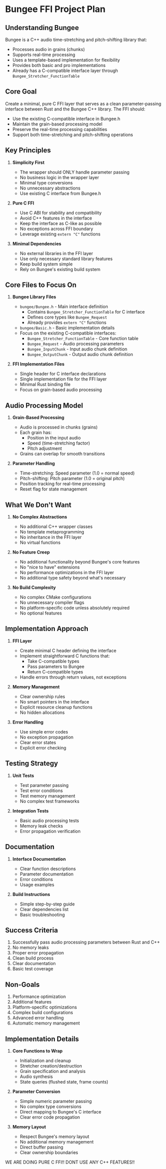 # Bungee FFI Project Plan

## Understanding Bungee
Bungee is a C++ audio time-stretching and pitch-shifting library that:
- Processes audio in grains (chunks)
- Supports real-time processing
- Uses a template-based implementation for flexibility
- Provides both basic and pro implementations
- Already has a C-compatible interface layer through `Bungee_Stretcher_FunctionTable`

## Core Goal
Create a minimal, pure C FFI layer that serves as a clean parameter-passing interface between Rust and the Bungee C++ library. The FFI should:
- Use the existing C-compatible interface in Bungee.h
- Maintain the grain-based processing model
- Preserve the real-time processing capabilities
- Support both time-stretching and pitch-shifting operations

## Key Principles
1. **Simplicity First**
   - The wrapper should ONLY handle parameter passing
   - No business logic in the wrapper layer
   - Minimal type conversions
   - No unnecessary abstractions
   - Use existing C interface from Bungee.h

2. **Pure C FFI**
   - Use C ABI for stability and compatibility
   - Avoid C++ features in the interface
   - Keep the interface as C-like as possible
   - No exceptions across FFI boundary
   - Leverage existing `extern "C"` functions

3. **Minimal Dependencies**
   - No external libraries in the FFI layer
   - Use only necessary standard library features
   - Keep build system simple
   - Rely on Bungee's existing build system

## Core Files to Focus On
1. **Bungee Library Files**
   - `bungee/Bungee.h` - Main interface definition
     * Contains `Bungee_Stretcher_FunctionTable` for C interface
     * Defines core types like `Bungee_Request`
     * Already provides `extern "C"` functions
   - `bungee/Basic.h` - Basic implementation details
   - Focus on the existing C-compatible interfaces:
     * `Bungee_Stretcher_FunctionTable` - Core function table
     * `Bungee_Request` - Audio processing parameters
     * `Bungee_InputChunk` - Input audio chunk definition
     * `Bungee_OutputChunk` - Output audio chunk definition

2. **FFI Implementation Files**
   - Single header for C interface declarations
   - Single implementation file for the FFI layer
   - Minimal Rust binding file
   - Focus on grain-based audio processing

## Audio Processing Model
1. **Grain-Based Processing**
   - Audio is processed in chunks (grains)
   - Each grain has:
     * Position in the input audio
     * Speed (time-stretching factor)
     * Pitch adjustment
   - Grains can overlap for smooth transitions

2. **Parameter Handling**
   - Time-stretching: Speed parameter (1.0 = normal speed)
   - Pitch-shifting: Pitch parameter (1.0 = original pitch)
   - Position tracking for real-time processing
   - Reset flag for state management

## What We Don't Want
1. **No Complex Abstractions**
   - No additional C++ wrapper classes
   - No template metaprogramming
   - No inheritance in the FFI layer
   - No virtual functions

2. **No Feature Creep**
   - No additional functionality beyond Bungee's core features
   - No "nice to have" extensions
   - No performance optimizations in the FFI layer
   - No additional type safety beyond what's necessary

3. **No Build Complexity**
   - No complex CMake configurations
   - No unnecessary compiler flags
   - No platform-specific code unless absolutely required
   - No optional features

## Implementation Approach
1. **FFI Layer**
   - Create minimal C header defining the interface
   - Implement straightforward C functions that:
     * Take C-compatible types
     * Pass parameters to Bungee
     * Return C-compatible types
   - Handle errors through return values, not exceptions

2. **Memory Management**
   - Clear ownership rules
   - No smart pointers in the interface
   - Explicit resource cleanup functions
   - No hidden allocations

3. **Error Handling**
   - Use simple error codes
   - No exception propagation
   - Clear error states
   - Explicit error checking

## Testing Strategy
1. **Unit Tests**
   - Test parameter passing
   - Test error conditions
   - Test memory management
   - No complex test frameworks

2. **Integration Tests**
   - Basic audio processing tests
   - Memory leak checks
   - Error propagation verification

## Documentation
1. **Interface Documentation**
   - Clear function descriptions
   - Parameter documentation
   - Error conditions
   - Usage examples

2. **Build Instructions**
   - Simple step-by-step guide
   - Clear dependencies list
   - Basic troubleshooting

## Success Criteria
1. Successfully pass audio processing parameters between Rust and C++
2. No memory leaks
3. Proper error propagation
4. Clean build process
5. Clear documentation
6. Basic test coverage

## Non-Goals
1. Performance optimization
2. Additional features
3. Platform-specific optimizations
4. Complex build configurations
5. Advanced error handling
6. Automatic memory management 

## Implementation Details
1. **Core Functions to Wrap**
   - Initialization and cleanup
   - Stretcher creation/destruction
   - Grain specification and analysis
   - Audio synthesis
   - State queries (flushed state, frame counts)

2. **Parameter Conversion**
   - Simple numeric parameter passing
   - No complex type conversions
   - Direct mapping to Bungee's C interface
   - Clear error code propagation

3. **Memory Layout**
   - Respect Bungee's memory layout
   - No additional memory management
   - Direct buffer passing
   - Clear ownership boundaries 

WE ARE DOING PURE C FFI!! DONT USE ANY C++ FEATURES!!